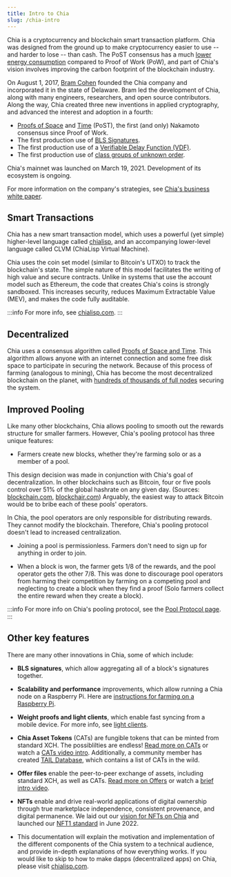 ```yaml
---
title: Intro to Chia
slug: /chia-intro
---
```


Chia is a cryptocurrency and blockchain smart transaction platform. Chia was designed from the ground up to make cryptocurrency easier to use -- and harder to lose -- than cash. The PoST consensus has a much [lower energy consumption](https://chiapower.org "Chia's energy consumption statistics") compared to Proof of Work (PoW), and part of Chia's vision involves improving the carbon footprint of the blockchain industry.

On August 1, 2017, [Bram Cohen](https://www.chia.net/profiles/bram-cohen "Bram Cohen's Chia profile") founded the Chia company and incorporated it in the state of Delaware. Bram led the development of Chia, along with many engineers, researchers, and open source contributors. Along the way, Chia created three new inventions in applied cryptography, and advanced the interest and adoption in a fourth:

- [Proofs of Space](https://github.com/Chia-Network/chiapos "Chia's Proof of Space repository on GitHub") and [Time](https://github.com/Chia-Network/chiavdf "Chia's VDF on GitHub") (PoST), the first (and only) Nakamoto consensus since Proof of Work.
- The first production use of [BLS Signatures](https://github.com/Chia-Network/bls-signatures "Chia's BLS Signatures on GitHub").
- The first production use of a [Verifiable Delay Function (VDF)](https://github.com/Chia-Network/chiavdf "Chia's VDF on GitHub").
- The first production use of [class groups of unknown order](https://github.com/Chia-Network/vdf-competition/blob/main/classgroups.pdf 'Binary quadratic forms white paper, by Lipa Long').

Chia's mainnet was launched on March 19, 2021. Development of its ecosystem is ongoing.

For more information on the company's strategies, see [Chia's business white paper](https://www.chia.net/whitepaper "Chia's business white paper").

## Smart Transactions

Chia has a new smart transaction model, which uses a powerful (yet simple) higher-level language called [chialisp](https://chialisp.com 'Chialisp.com'), and an accompanying lower-level language called CLVM (ChiaLisp Virtual Machine).

Chia uses the coin set model (similar to Bitcoin's UTXO) to track the blockchain's state. The simple nature of this model facilitates the writing of high value and secure contracts. Unlike in systems that use the account model such as Ethereum, the code that creates Chia's coins is strongly sandboxed. This increases security, reduces Maximum Extractable Value (MEV), and makes the code fully auditable.

:::info
For more info, see [chialisp.com](https://chialisp.com/ 'Chialisp.com').
:::

## Decentralized

Chia uses a consensus algorithm called [Proofs of Space and Time](https://www.chia.net/assets/ChiaGreenPaper.pdf "Chia's Green Paper"). This algorithm allows anyone with an internet connection and some free disk space to participate in securing the network. Because of this process of farming (analogous to mining), Chia has become the most decentralized blockchain on the planet, with [hundreds of thousands of full nodes](https://dashboard.chia.net/d/em15uQ47k/peer-info) securing the system.

## Improved Pooling

Like many other blockchains, Chia allows pooling to smooth out the rewards structure for smaller farmers. However, Chia's pooling protocol has three unique features:

- Farmers create new blocks, whether they're farming solo or as a member of a pool.

This design decision was made in conjunction with Chia's goal of decentralization. In other blockchains such as Bitcoin, four or five pools control over 51% of the global hashrate on any given day. (Sources: [blockchain.com](https://www.blockchain.com/pools "blockchain.com pie chart of Bitcoin's hashrate distribution"), [blockchair.com](https://blockchair.com/bitcoin/charts/hashrate-distribution "blockchair.com pie chart of Bitcoin's hashrate distribution")) Arguably, the easiest way to attack Bitcoin would be to bribe each of these pools' operators.

In Chia, the pool operators are only responsible for distributing rewards. They cannot modify the blockchain. Therefore, Chia's pooling protocol doesn't lead to increased centralization.

- Joining a pool is permissionless. Farmers don't need to sign up for anything in order to join.

- When a block is won, the farmer gets 1/8 of the rewards, and the pool operator gets the other 7/8. This was done to discourage pool operators from harming their competition by farming on a competing pool and neglecting to create a block when they find a proof (Solo farmers collect the entire reward when they create a block).

:::info
For more info on Chia's pooling protocol, see the [Pool Protocol page](/pool-protocol).
:::

## Other key features

There are many other innovations in Chia, some of which include:

- **BLS signatures**, which allow aggregating all of a block's signatures together.

- **Scalability and performance** improvements, which allow running a Chia node on a Raspberry Pi. Here are [instructions for farming on a Raspberry Pi](/chia-on-raspberry-pi).

- **Weight proofs and light clients**, which enable fast syncing from a mobile device. For more info, see [light clients](/light-clients).

- **Chia Asset Tokens** (CATs) are fungible tokens that can be minted from standard XCH. The possiblilties are endless! [Read more on CATs](https://chialisp.com/cats) or watch a [CATs video intro](https://www.youtube.com/watch?v=yxagP_VC8BE). Additionally, a community member has created [TAIL Database](https://www.taildatabase.com/ 'TAIL database'), which contains a list of CATs in the wild.

- **Offer files** enable the peer-to-peer exchange of assets, including standard XCH, as well as CATs. [Read more on Offers](https://chialisp.com/offers) or watch a [brief intro video](https://youtu.be/Z2FoZSNtttM 'Offers intro on YouTube').

- **NFTs** enable and drive real-world applications of digital ownership through true marketplace independence, consistent provenance, and digital permanence. We laid out our [vision for NFTs on Chia](https://www.chia.net/2022/05/11/our-vision-for-chia-nfts.en.html) and launched our [NFT1 standard](https://www.chia.net/2022/06/29/1.4.0-introducing-the-chia-nft1-standard.en.html) in June 2022.

- This documentation will explain the motivation and implementation of the different components of the Chia system to a technical audience, and provide in-depth explanations of how everything works. If you would like to skip to how to make dapps (decentralized
  apps) on Chia, please visit [chialisp.com](https://chialisp.com).
